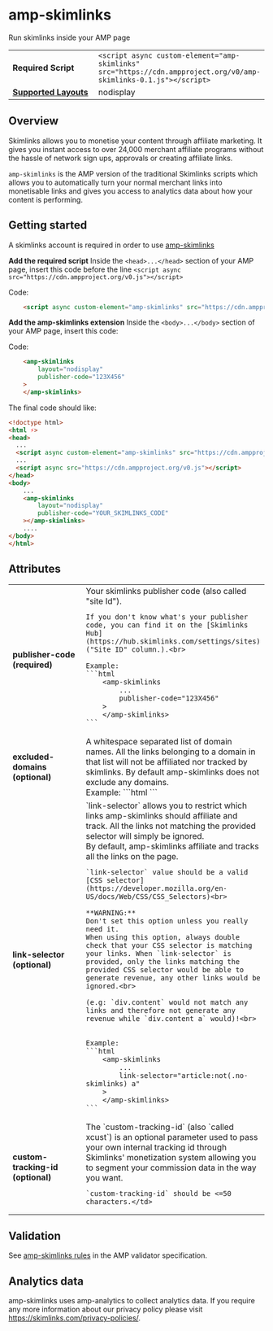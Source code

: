 <!---
Copyright 2018 The AMP HTML Authors. All Rights Reserved.

Licensed under the Apache License, Version 2.0 (the "License");
you may not use this file except in compliance with the License.
You may obtain a copy of the License at

      http://www.apache.org/licenses/LICENSE-2.0

Unless required by applicable law or agreed to in writing, software
distributed under the License is distributed on an "AS-IS" BASIS,
WITHOUT WARRANTIES OR CONDITIONS OF ANY KIND, either express or implied.
See the License for the specific language governing permissions and
limitations under the License.
-->

# amp-skimlinks

Run skimlinks inside your AMP page

<table>
  <tr>
    <td width="40%"><strong>Required Script</strong></td>
    <td><code>&lt;script async custom-element="amp-skimlinks" src="https://cdn.ampproject.org/v0/amp-skimlinks-0.1.js">&lt;/script></code></td>
  </tr>
  <tr>
    <td class="col-fourty"><strong><a href="https://www.ampproject.org/docs/guides/responsive/control_layout.html">Supported Layouts</a></strong></td>
    <td>nodisplay</td>
  </tr>
</table>

## Overview

Skimlinks allows you to monetise your content through affiliate marketing. It gives you instant access to over 24,000 merchant affiliate programs without the hassle of network sign ups, approvals or creating affiliate links.

`amp-skimlinks` is the AMP version of the traditional Skimlinks scripts which allows you to automatically turn your normal merchant links into monetisable links and gives you access to analytics data about how your content is performing.

## Getting started

A skimlinks account is required in order to use [amp-skimlinks](https://skimlinks.com/)

**Add the required script**
Inside the `<head>...</head>` section of your AMP page, insert this code before the line `<script async src="https://cdn.ampproject.org/v0.js"></script>`

Code:
```html
    <script async custom-element="amp-skimlinks" src="https://cdn.ampproject.org/v0/amp-skimlinks-0.1.js"></script>
```

**Add the amp-skimlinks extension**
Inside the `<body>...</body>` section of your AMP page, insert this code:

Code:
```html
    <amp-skimlinks
        layout="nodisplay"
        publisher-code="123X456"
    >
    </amp-skimlinks>
```


The final code should like:

```html
<!doctype html>
<html ⚡>
<head>
  ...
  <script async custom-element="amp-skimlinks" src="https://cdn.ampproject.org/v0/amp-skimlinks-0.1.js"></script>
  ...
  <script async src="https://cdn.ampproject.org/v0.js"></script>
</head>
<body>
    ...
    <amp-skimlinks
        layout="nodisplay"
        publisher-code="YOUR_SKIMLINKS_CODE"
    ></amp-skimlinks>
    ....
</body>
</html>
```

## Attributes

<table class="ad-m-table-listing">
  <tr>
    <td width="40%"><strong>publisher-code (required)</strong></td>
    <td>Your skimlinks publisher code (also called "site Id").<br>

    If you don't know what's your publisher code, you can find it on the [Skimlinks Hub](https://hub.skimlinks.com/settings/sites) ("Site ID" column.).<br>

    Example:
    ```html
        <amp-skimlinks
            ...
            publisher-code="123X456"
        >
        </amp-skimlinks>
    ```
</td>
  </tr>
  <tr>
    <td width="40%"><strong>excluded-domains (optional)</strong></td>
    <td>A whitespace separated list of domain names.
    All the links belonging to a domain in that list will not be affiliated nor tracked by skimlinks.
    By default amp-skimlinks does not exclude any domains.
<br>
    Example:
    ```html
        <amp-skimlinks
            ...
            excluded-domains="samsung.com amazon.com"
        >
        </amp-skimlinks>
    ```
</td>
  </tr>
  <tr>
    <td width="40%"><strong>link-selector (optional)</strong></td>
    <td>`link-selector` allows you to restrict which links amp-skimlinks should affiliate and track. All the links
    not matching the provided selector will simply be ignored.<br>
    By default, amp-skimlinks affiliate and tracks all the links on the page.<br>

    `link-selector` value should be a valid [CSS selector](https://developer.mozilla.org/en-US/docs/Web/CSS/CSS_Selectors)<br>

    **WARNING:**
    Don't set this option unless you really need it.
    When using this option, always double check that your CSS selector is matching your links. When `link-selector` is provided, only the links matching the provided CSS selector would be able to generate revenue, any other links would be ignored.<br>

    (e.g: `div.content` would not match any links and therefore not generate any revenue while `div.content a` would)!<br>


    Example:
    ```html
        <amp-skimlinks
            ...
            link-selector="article:not(.no-skimlinks) a"
        >
        </amp-skimlinks>
    ```
</td>
  </tr>
  <tr>
    <td width="40%"><strong>custom-tracking-id (optional)</strong></td>
    <td>The `custom-tracking-id` (also `called xcust`) is an optional parameter used to pass your own internal tracking id through Skimlinks' monetization system allowing you to segment your commission data in the way you want.<br>

    `custom-tracking-id` should be <=50 characters.</td>
  </tr>
</table>

## Validation

See [amp-skimlinks rules](validator-amp-skimlinks.protoascii) in the AMP validator specification.

## Analytics data

amp-skimlinks uses amp-analytics to collect analytics data. If you require any more information about our privacy policy please visit https://skimlinks.com/privacy-policies/.
